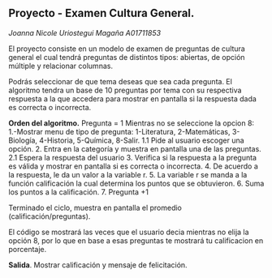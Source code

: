 ## **Proyecto - Examen Cultura General.**
*Joanna Nicole Uriostegui Magaña*
*A01711853*

El proyecto consiste en un modelo de examen de preguntas de cultura general el cual tendrá preguntas de distintos tipos: abiertas, de opción múltiple y relacionar columnas.

Podrás seleccionar de que tema deseas que sea cada pregunta. El algoritmo tendra un base de 10 preguntas por tema con su respectiva respuesta a la que accedera para mostrar en pantalla si la respuesta dada es correcta o incorrecta. 

**Orden del algoritmo.**
Pregunta = 1
Mientras no se seleccione la opcion 8:
1.-Mostrar menu de tipo de pregunta:
         1-Literatura, 2-Matemáticas, 3-Biología, 4-Historia, 5-Química, 8-Salir.
   1.1 Pide al usuario escoger una opción.
2. Entra en la categoría y muestra en pantalla una de las preguntas.
   2.1 Espera la respuesta del usuario
3. Verifica si la respuesta a la pregunta es válida y mostrar en pantalla si es correcta o incorrecta. 
4. De acuerdo a la respuesta, le da un valor a la variable r.
5. La variable r se manda a la función calificación la cual determina los puntos que se obtuvieron.
6. Suma los puntos a la calificación.
7. Pregunta +1

 Terminado el ciclo, muestra en pantalla el promedio (calificación/preguntas).

El código se mostrará las veces que el usuario decia mientras no elija la opción 8, por lo que en base a esas preguntas te mostrará tu calificacion en porcentaje.

**Salida**.
Mostrar calificación y mensaje de felicitación.
